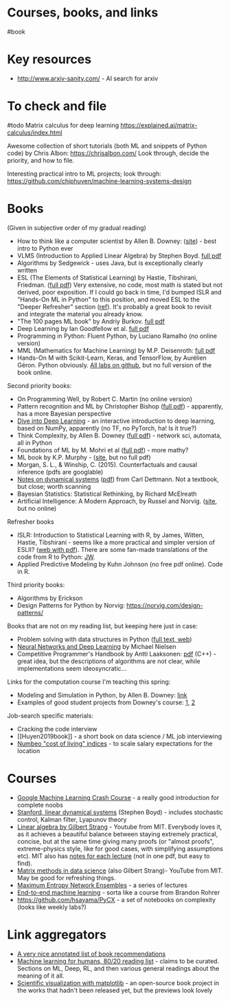 # Courses, books, and links
#book

# Key resources
* http://www.arxiv-sanity.com/ - AI search for arxiv

# To check and file
#todo
Matrix calculus for deep learning
https://explained.ai/matrix-calculus/index.html

Awesome collection of short tutorials (both ML and snippets of Python code) by Chris Albon:
https://chrisalbon.com/
Look through, decide the priority, and how to file.

Interesting practical intro to ML projects; look through:
https://github.com/chiphuyen/machine-learning-systems-design

# Books

(Given in subjective order of my gradual reading)
* How to think like a computer scientist by Allen B. Downey: ([site](https://greenteapress.com/wp/think-python-2e/)) - best intro to Python ever
* VLMS (Introduction to Applied Linear Algebra) by Stephen Boyd. [full pdf](http://vmls-book.stanford.edu/)
* Algorithms by Sedgewick - uses Java, but is exceptionally clearly written
* ESL (The Elements of Statistical Learning) by Hastie, Tibshirani, Friedman. ([full pdf](https://web.stanford.edu/~hastie/ElemStatLearn/)) Very extensive, no code, most math is stated but not derived, poor exposition. If I could go back in time, I'd bumped ISLR and "Hands-On ML in Python" to this position, and moved ESL to the "Deeper Refresher" section ([ref](https://www.quora.com/How-do-I-learn-the-book-Elements-of-Statistical-Learning-What-books-materials-would-help-beef-up-my-foundations-so-that-I-will-be-able-to-comprehend-the-book-easily)). It's probably a great book to revisit and integrate the material you already know.
* "The 100 pages ML book" by Andriy Burkov. [full pdf](http://themlbook.com/wiki/doku.php) 
* Deep Learning by Ian Goodfellow et al. [full pdf](http://www.deeplearningbook.org/)
* Programming in Python: Fluent Python, by Luciano Ramalho (no online version)
* MML (Mathematics for Machine Learning) by M.P. Deisenroth: [full pdf](https://mml-book.github.io/)
* Hands-On M with Scikit-Learn, Keras, and TensorFlow, by Aurélien Géron. Python obviously. [All labs on github](https://github.com/ageron/handson-ml2), but no full version of the book online.

Second priority books:
* On Programming Well, by Robert C. Martin (no online version)
* Pattern recognition and ML by Christopher Bishop ([full pdf](https://www.microsoft.com/en-us/research/publication/pattern-recognition-machine-learning/)) - apparently, has a more Bayesian perspective
* [Dive into Deep Learning](http://d2l.ai/) - an interactive introduction to deep learning, based on NumPy, apparently (no TF, no PyTorch, ha! Is it true?) 
* Think Complexity, by Allen B. Downey ([full pdf](https://greenteapress.com/wp/think-complexity-2e/)) - network sci, automata, all in Python
* Foundations of ML by M. Mohri et al ([full pdf](https://cs.nyu.edu/~mohri/mlbook/)) - more mathy?
* ML book by K.P. Murphy - ([site](https://www.cs.ubc.ca/~murphyk/MLbook/), but no full pdf)
* Morgan, S. L., & Winship, C. (2015). Counterfactuals and causal inference (pdfs are googlable)
* [Notes on dynamical systems](https://people.maths.bris.ac.uk/~macpd/ads/) ([pdf](https://people.maths.bris.ac.uk/~macpd/ads/bnotes.pdf)) from Carl Dettmann. Not a textbook, but close; worth scanning
* Bayesian Statistics: Statistical Rethinking, by Richard McElreath
* Artificial Intelligence: A Modern Approach, by Russel and Norvig. ([site](http://aima.cs.berkeley.edu/), but no online)

Refresher books
* ISLR: Introduction to Statistical Learning with R, by James, Witten, Hastie, Tibshirani - seems like a more practical and simpler version of ESLII? ([web with pdf](http://faculty.marshall.usc.edu/gareth-james/ISL/)). There are some fan-made translations of the code from R to Python: [JW](https://github.com/JWarmenhoven/ISLR-python).
* Applied Predictive Modeling by Kuhn Johnson (no free pdf online). Code in R.

Third priority books:
* Algorithms by Erickson
* Design Patterns for Python by Norvig: https://norvig.com/design-patterns/

Books that are not on my reading list, but keeping here just in case:
* Problem solving with data structures in Python ([full text, web](https://runestone.academy/runestone/books/published/pythonds/index.html))
* [Neural Networks and Deep Learning](http://neuralnetworksanddeeplearning.com/index.html) by Michael Nielsen
* Competitive Programmer's Handbook by Antti Laaksonen: [pdf](https://cses.fi/book/book.pdf) (C++) - great idea, but the descriptions of algorithms are not clear, while implementations seem ideosyncratic...

Links for the computation course I'm teaching this spring:
* Modeling and Simulation in Python, by Allen B. Downey: [link](https://greenteapress.com/wp/modsimpy/)
* Examples of good student projects from Downey's course: [1](https://github.com/kdy304g/ComplexLizards-CA/blob/master/reports/final_report.md), [2](https://github.com/jzerez/swarm_classification/blob/master/reports/Final_Report.md)

Job-search specific materials:
* Cracking the code interview
* [[Huyen2019book]] - a short book on data science / ML job interviewing
* [Numbeo "cost of living" indices](https://www.numbeo.com/cost-of-living/rankings.jsp) - to scale salary expectations for the location

# Courses
* [Google Machine Learning Crash Course](https://developers.google.com/machine-learning/crash-course/) - a really good introduction for complete noobs 
* [Stanford, linear dynamical systems](http://stanford.edu/class/ee363/lectures.html) (Stephen Boyd) - includes stochastic control, Kalman filter, Lyapunov theory
* [Linear algebra by Gilbert Strang](https://www.youtube.com/playlist?list=PLE7DDD91010BC51F8) - Youtube from MIT. Everybody loves it, as it achieves a beautiful balance between staying extremely practical, concise, but at the same time giving many proofs (or "almost proofs", extreme-physics style, like for good cases, with simplifying assumptions etc). MIT also has [notes for each lecture](https://ocw.mit.edu/courses/mathematics/18-06sc-linear-algebra-fall-2011/syllabus/) (not in one pdf, but easy to find).
* [Matrix methods in data science](https://www.youtube.com/watch?v=Cx5Z-OslNWE&list=PLUl4u3cNGP63oMNUHXqIUcrkS2PivhN3k) (also Gilbert Strang)- YouTube from MIT. May be good for refreshing things.
* [Maximum Entropy Network Ensembles](http://www.maths.qmul.ac.uk/~gbianconi/LTCCModule) - a series of lectures
* [End-to-end machine learning](https://end-to-end-machine-learning.teachable.com) - sorta like a course from Brandon Rohrer
* https://github.com/hsayama/PyCX - a set of notebooks on complexity (looks like weekly labs?)

# Link aggregators

* [A very nice annotated list of book recommendations](https://towardsdatascience.com/beyond-the-mooc-a-bookworms-guide-to-data-science-e87271cb0572)
* [Machine learning for humans, 80/20 reading list](https://medium.com/machine-learning-for-humans/ai-reading-list-c4753afd97a) - claims to be curated. Sections on ML, Deep, RL, and then various general readings about the meaning of it all.
* [Scientific visualization with matplotlib](https://github.com/rougier/scientific-visualization-book) - an open-source book project in the works that hadn't been released yet, but the previews look lovely
